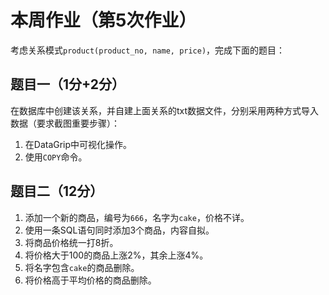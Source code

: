 # 本周作业（第5次作业）
考虑关系模式`product(product_no, name, price)`，完成下面的题目：

## 题目一（1分+2分）
在数据库中创建该关系，并自建上面关系的txt数据文件，分别采用两种方式导入数据（要求截图重要步骤）：

1. 在DataGrip中可视化操作。
2. 使用`COPY`命令。

## 题目二（12分）
1. 添加一个新的商品，编号为`666`，名字为`cake`，价格不详。
2. 使用一条SQL语句同时添加3个商品，内容自拟。
3. 将商品价格统一打8折。
4. 将价格大于100的商品上涨2%，其余上涨4%。
5. 将名字包含`cake`的商品删除。
6. 将价格高于平均价格的商品删除。